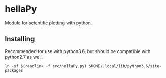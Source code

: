 hellaPy
=======

Module for scientific plotting with python.

Installing
----------

Recommended for use with python3.6, but should be compatible with
python2.7 as well.

    ln -sf $(readlink -f src/hellaPy.py) $HOME/.local/lib/python3.6/site-packages


